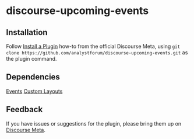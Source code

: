 # discourse-upcoming-events

## Installation

Follow [Install a Plugin](https://meta.discourse.org/t/install-a-plugin/19157)
how-to from the official Discourse Meta, using `git clone https://github.com/analystforum/discourse-upcoming-events.git`
as the plugin command.

## Dependencies

[Events](https://github.com/paviliondev/discourse-events)
[Custom Layouts](https://github.com/angusmcleod/discourse-layouts)

## Feedback

If you have issues or suggestions for the plugin, please bring them up on
[Discourse Meta](https://meta.discourse.org).
